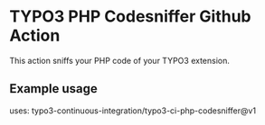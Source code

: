 # TYPO3 PHP Codesniffer Github Action

This action sniffs your PHP code of your TYPO3 extension.

## Example usage

uses: typo3-continuous-integration/typo3-ci-php-codesniffer@v1
